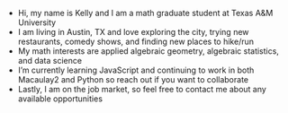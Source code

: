 - Hi, my name is Kelly and I am a math graduate student at Texas A&M University
- I am living in Austin, TX and love exploring the city, trying new restaurants, comedy shows, and finding new places to hike/run
- My math interests are applied algebraic geometry, algebraic statistics, and data science
- I’m currently learning JavaScript and continuing to work in both Macaulay2 and Python so reach out if you want to collaborate
- Lastly, I am on the job market, so feel free to contact me about any available opportunities

<!---
kmaluccio/kmaluccio is a ✨ special ✨ repository because its `README.md` (this file) appears on your GitHub profile.
You can click the Preview link to take a look at your changes.
--->
